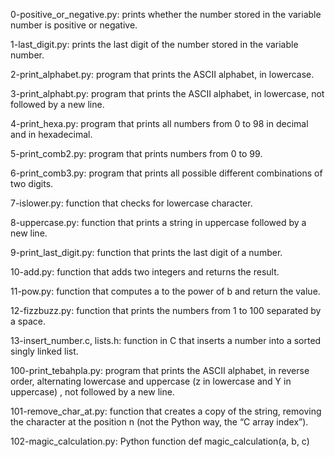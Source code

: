 0-positive_or_negative.py: prints whether the number stored in the variable number is positive or negative.

1-last_digit.py: prints the last digit of the number stored in the variable number.

2-print_alphabet.py: program that prints the ASCII alphabet, in lowercase.

3-print_alphabt.py: program that prints the ASCII alphabet, in lowercase, not followed by a new line.

4-print_hexa.py: program that prints all numbers from 0 to 98 in decimal and in hexadecimal.

5-print_comb2.py: program that prints numbers from 0 to 99.

6-print_comb3.py: program that prints all possible different combinations of two digits.

7-islower.py: function that checks for lowercase character.

8-uppercase.py: function that prints a string in uppercase followed by a new line.

9-print_last_digit.py: function that prints the last digit of a number.

10-add.py: function that adds two integers and returns the result.

11-pow.py: function that computes a to the power of b and return the value.

12-fizzbuzz.py: function that prints the numbers from 1 to 100 separated by a space.

13-insert_number.c, lists.h: function in C that inserts a number into a sorted singly linked list.

100-print_tebahpla.py: program that prints the ASCII alphabet, in reverse order, alternating lowercase and uppercase (z in lowercase and Y in uppercase) , not followed 
by a new line.

101-remove_char_at.py: function that creates a copy of the string, removing the character at the position n (not the Python way, the “C array index”).

102-magic_calculation.py: Python function def magic_calculation(a, b, c)
